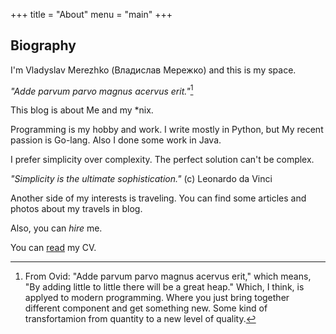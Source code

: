 +++
title = "About"
menu = "main"
+++

## Biography

I'm Vladyslav Merezhko (Владислав Мережко) and this is my space.

*"Adde parvum parvo magnus acervus erit."*[^1]

This blog is about Me and my \*nix.

Programming is my hobby and work. I write mostly in Python, but My recent passion is Go-lang. Also I done some work in Java.

I prefer simplicity over complexity. The perfect solution can't be complex.

*"Simplicity is the ultimate sophistication."* (c) Leonardo da Vinci

Another side of my interests is traveling. You can find some articles and photos about my travels in blog.

Also, you can *hire* me.

You can [read][read_link] my CV.

[read_link]: /about/my_cv/

[^1]: From Ovid: "Adde parvum parvo magnus acervus erit," which means, "By adding little to little there will be a great heap." Which, I think, is applyed to modern programming. Where you just bring together different component and get something new. Some kind of transfortamion from quantity to a new level of quality.
